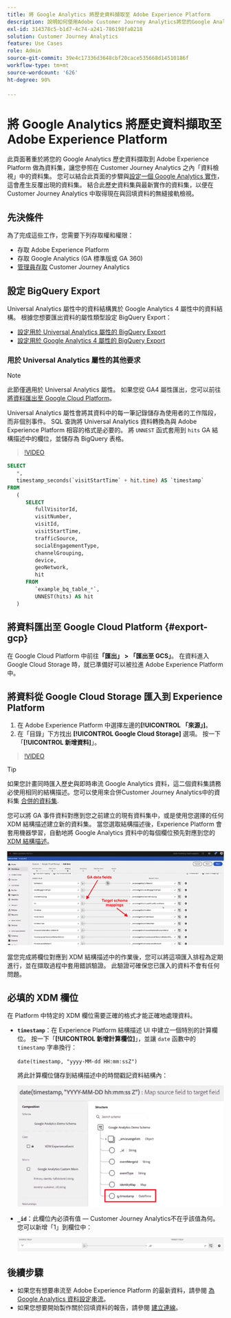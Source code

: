 ```yaml
---
title: 將 Google Analytics 將歷史資料擷取至 Adobe Experience Platform
description: 說明如何使用Adobe Customer Journey Analytics將您的Google Analytics資料擷取至Adobe Experience Platform。
exl-id: 314378c5-b1d7-4c74-a241-786198fa0218
solution: Customer Journey Analytics
feature: Use Cases
role: Admin
source-git-commit: 39e4c17336d3648cbf20cace535668d14510186f
workflow-type: tm+mt
source-wordcount: '626'
ht-degree: 90%

---
```



# 將 Google Analytics 將歷史資料擷取至 Adobe Experience Platform

此頁面著重於將您的 Google Analytics 歷史資料擷取到 Adobe Experience Platform 做為資料集，讓您參照在 Customer Journey Analytics 之內「資料檢視」中的資料集。 您可以結合此頁面的步驟與[設定一個 Google Analytics 實作](streaming.md)，這會產生反覆出現的資料集。 結合此歷史資料集與最新實作的資料集，以便在 Customer Journey Analytics 中取得現在與回填資料的無縫接軌檢視。

## 先決條件

為了完成這些工作，您需要下列存取權和權限：

* 存取 Adobe Experience Platform
* 存取 Google Analytics (GA 標準版或 GA 360)
* [管理員存取](/help/technotes/access-control.md) Customer Journey Analytics

## 設定 BigQuery Export

Universal Analytics 屬性中的資料結構異於 Google Analytics 4 屬性中的資料結構。 根據您想要匯出資料的屬性類型設定 BigQuery Export：

* [設定用於 Universal Analytics 屬性的 BigQuery Export ](https://support.google.com/analytics/answer/3416092)
* [設定用於 Google Analytics 4 屬性的 BigQuery Export ](https://support.google.com/analytics/answer/9823238)

### 用於 Universal Analytics 屬性的其他要求

>[!NOTE]
>
>此節僅適用於 Universal Analytics 屬性。 如果您從 GA4 屬性匯出，您可以前往[將資料匯出至 Google Cloud Platform](#export-gcp)。

Universal Analytics 屬性會將其資料中的每一筆記錄儲存為使用者的工作階段，而非個別事件。 SQL 查詢將 Universal Analytics 資料轉換為與 Adobe Experience Platform 相容的格式是必要的。 將 `UNNEST` 函式套用到 `hits` GA 結構描述中的欄位，並儲存為 BigQuery 表格。

>[!VIDEO](https://video.tv.adobe.com/v/332634)

```sql
SELECT
   *,
   timestamp_seconds(`visitStartTime` + hit.time) AS `timestamp` 
FROM
   (
      SELECT
         fullVisitorId,
         visitNumber,
         visitId,
         visitStartTime,
         trafficSource,
         socialEngagementType,
         channelGrouping,
         device,
         geoNetwork,
         hit 
      FROM
         `example_bq_table_*`,
         UNNEST(hits) AS hit 
   )
```

## 將資料匯出至 Google Cloud Platform {#export-gcp}

在 Google Cloud Platform 中前往&#x200B;**「匯出」 > 「匯出至 GCS」**。 在資料進入 Google Cloud Storage 時，就已準備好可以被拉進 Adobe Experience Platform 中。

## 將資料從 Google Cloud Storage 匯入到 Experience Platform

1. 在 Adobe Experience Platform 中選擇左邊的&#x200B;**[!UICONTROL 「來源」]**。
1. 在「目錄」下方找出 **[!UICONTROL Google Cloud Storage]** 選項。 按一下「**[!UICONTROL 新增資料]**」。

>[!VIDEO](https://video.tv.adobe.com/v/332676)

>[!TIP]
>
>如果您計畫同時匯入歷史與即時串流 Google Analytics 資料，這二個資料集請務必使用相同的結構描述。您可以使用來合併Customer Journey Analytics中的資料集 [合併的資料集](/help/connections/combined-dataset.md).

您可以將 GA 事件資料對應到您之前建立的現有資料集中，或是使用您選擇的任何 XDM 結構描述建立新的資料集。 當您選取結構描述後，Experience Platform 會套用機器學習，自動地將 Google Analytics 資料中的每個欄位預先對應到您的 [XDM 結構描述](https://experienceleague.adobe.com/docs/experience-platform/xdm/home.html#ui)。

![醒目提示GA資料欄位和目標結構描述對應的結構描述對應](../assets/schema-map.png)

當您完成將欄位對應到 XDM 結構描述中的作業後，您可以將這項匯入排程為定期進行，並在擷取過程中套用錯誤驗證。 此驗證可確保您已匯入的資料不會有任何問題。

## 必填的 XDM 欄位

在 Platform 中特定的 XDM 欄位需要正確的格式才能正確地處理資料。

* **`timestamp`**：在 Experience Platform 結構描述 UI 中建立一個特別的計算欄位。 按一下「**[!UICONTROL 新增計算欄位]**」，並讓 `date` 函數中的 `timestamp` 字串換行：

  `date(timestamp, "yyyy-MM-dd HH:mm:ssZ")`

  將此計算欄位儲存到結構描述中的時間戳記資料結構內：

  ![時間戳記](../assets/timestamp.png)

* **`_id`**：此欄位內必須有值 — Customer Journey Analytics不在乎該值為何。 您可以新增「1」到欄位中：

  ![ID](../assets/_id.png)

## 後續步驟

* 如果您有想要串流至 Adobe Experience Platform 的最新資料，請參閱 [為 Google Analytics 資料設定串流](streaming.md)。
* 如果您想要開始製作關於回填資料的報告，請參閱 [建立連線](/help/connections/create-connection.md)。
